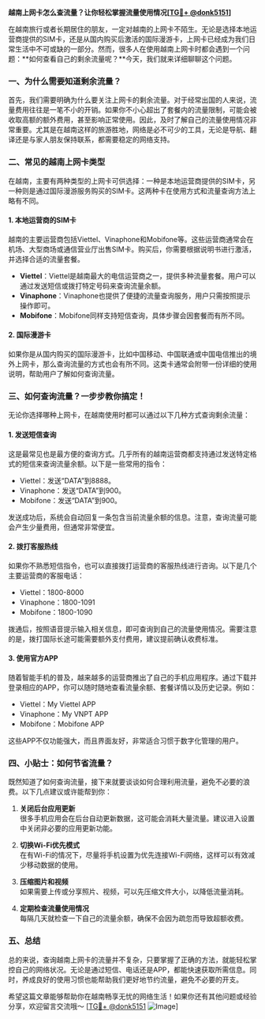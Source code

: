 **越南上网卡怎么查流量？让你轻松掌握流量使用情况[[TG💪+ @donk5151](https://t.me/s/donk5151)]**

在越南旅行或者长期居住的朋友，一定对越南的上网卡不陌生。无论是选择本地运营商提供的SIM卡，还是从国内购买后激活的国际漫游卡，上网卡已经成为我们日常生活中不可或缺的一部分。然而，很多人在使用越南上网卡时都会遇到一个问题：**如何查看自己的剩余流量呢？**今天，我们就来详细聊聊这个问题。

### 一、为什么需要知道剩余流量？

首先，我们需要明确为什么要关注上网卡的剩余流量。对于经常出国的人来说，流量费用往往是一笔不小的开销。如果你不小心超出了套餐内的流量限制，可能会被收取高额的额外费用，甚至影响正常使用。因此，及时了解自己的流量使用情况非常重要。尤其是在越南这样的旅游胜地，网络是必不可少的工具，无论是导航、翻译还是与家人朋友保持联系，都需要稳定的网络支持。

### 二、常见的越南上网卡类型

在越南，主要有两种类型的上网卡可供选择：一种是本地运营商提供的SIM卡，另一种则是通过国际漫游服务购买的SIM卡。这两种卡在使用方式和流量查询方法上略有不同。

#### 1. 本地运营商的SIM卡

越南的主要运营商包括Viettel、Vinaphone和Mobifone等。这些运营商通常会在机场、大型商场或通信营业厅出售SIM卡。购买后，你需要根据说明书进行激活，并选择合适的流量套餐。

- **Viettel**：Viettel是越南最大的电信运营商之一，提供多种流量套餐。用户可以通过发送短信或拨打特定号码来查询流量余额。
- **Vinaphone**：Vinaphone也提供了便捷的流量查询服务，用户只需按照提示操作即可。
- **Mobifone**：Mobifone同样支持短信查询，具体步骤会因套餐而有所不同。

#### 2. 国际漫游卡

如果你是从国内购买的国际漫游卡，比如中国移动、中国联通或中国电信推出的境外上网卡，那么查询流量的方式也会有所不同。这类卡通常会附带一份详细的使用说明，帮助用户了解如何查询流量。

### 三、如何查询流量？一步步教你搞定！

无论你选择哪种上网卡，在越南使用时都可以通过以下几种方式查询剩余流量：

#### 1. 发送短信查询

这是最常见也是最方便的查询方式。几乎所有的越南运营商都支持通过发送特定格式的短信来查询流量余额。以下是一些常用的指令：

- Viettel：发送“DATA”到8888。
- Vinaphone：发送“DATA”到900。
- Mobifone：发送“DATA”到900。

发送成功后，系统会自动回复一条包含当前流量余额的信息。注意，查询流量可能会产生少量费用，但通常非常便宜。

#### 2. 拨打客服热线

如果你不熟悉短信指令，也可以直接拨打运营商的客服热线进行咨询。以下是几个主要运营商的客服电话：

- Viettel：1800-8000
- Vinaphone：1800-1091
- Mobifone：1800-1090

拨通后，按照语音提示输入相关信息，即可查询到自己的流量使用情况。需要注意的是，拨打国际长途可能需要额外支付费用，建议提前确认收费标准。

#### 3. 使用官方APP

随着智能手机的普及，越来越多的运营商推出了自己的手机应用程序。通过下载并登录相应的APP，你可以随时随地查看流量余额、套餐详情以及历史记录。例如：

- Viettel：My Viettel APP
- Vinaphone：My VNPT APP
- Mobifone：Mobifone APP

这些APP不仅功能强大，而且界面友好，非常适合习惯于数字化管理的用户。

### 四、小贴士：如何节省流量？

既然知道了如何查询流量，接下来就要谈谈如何合理利用流量，避免不必要的浪费。以下几点建议或许能帮到你：

1. **关闭后台应用更新**  
   很多手机应用会在后台自动更新数据，这可能会消耗大量流量。建议进入设置中关闭非必要的应用更新功能。

2. **切换Wi-Fi优先模式**  
   在有Wi-Fi的情况下，尽量将手机设置为优先连接Wi-Fi网络，这样可以有效减少移动数据的使用。

3. **压缩图片和视频**  
   如果需要上传或分享照片、视频，可以先压缩文件大小，以降低流量消耗。

4. **定期检查流量使用情况**  
   每隔几天就检查一下自己的流量余额，确保不会因为疏忽而导致超额收费。

### 五、总结

总的来说，查询越南上网卡的流量并不复杂，只要掌握了正确的方法，就能轻松掌控自己的网络状况。无论是通过短信、电话还是APP，都能快速获取所需信息。同时，养成良好的使用习惯也能帮助我们更好地节约流量，避免不必要的开支。

希望这篇文章能够帮助你在越南畅享无忧的网络生活！如果你还有其他问题或经验分享，欢迎留言交流哦～ [[TG💪+ @donk5151](https://t.me/s/donk5151) ![Image](https://i.postimg.cc/rwNCRYN7/Snipaste-2025-04-30-17-27-05.png)]